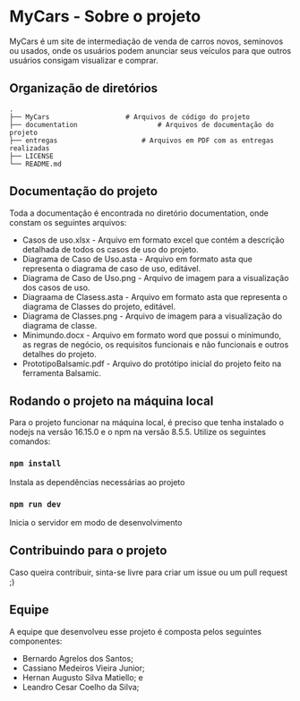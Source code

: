# MyCars - Sobre o projeto
MyCars é um site de intermediação de venda de carros novos, seminovos ou usados, onde os usuários podem anunciar seus veículos para que outros usuários consigam visualizar e comprar.

## Organização de diretórios


    .
    ├── MyCars                   # Arquivos de código do projeto
    ├── documentation                    # Arquivos de documentação do projeto
    ├── entregas                     # Arquivos em PDF com as entregas realizadas
    ├── LICENSE
    └── README.md


## Documentação do projeto
Toda a documentação é encontrada no diretório documentation, onde constam os seguintes arquivos:
- Casos de uso.xlsx - Arquivo em formato excel que contém a descrição detalhada de todos os casos de uso do projeto.
- Diagrama de Caso de Uso.asta - Arquivo em formato asta que representa o diagrama de caso de uso, editável.
- Diagrama de Caso de Uso.png - Arquivo de imagem para a visualização dos casos de uso.
- Diagraama de Clasess.asta - Arquivo em formato asta que representa o diagrama de Classes do projeto, editável.
- Diagrama de Classes.png - Arquivo de imagem para a visualização do diagrama de classe.
- Minimundo.docx - Arquivo em formato word que possui o minimundo, as regras de negócio, os requisitos funcionais e não funcionais e outros detalhes do projeto.
- PrototipoBalsamic.pdf - Arquivo do protótipo inicial do projeto feito na ferramenta Balsamic.

## Rodando o projeto na máquina local
Para o projeto funcionar na máquina local, é preciso que tenha instalado o nodejs na versão 16.15.0 e o npm na versão 8.5.5.
Utilize os seguintes comandos:

### `npm install`
Instala as dependências necessárias ao projeto

### `npm run dev`
Inicia o servidor em modo de desenvolvimento

## Contribuindo para o projeto
Caso queira contribuir, sinta-se livre para criar um issue ou um pull request ;)

## Equipe
A equipe que desenvolveu esse projeto é composta pelos seguintes componentes:
- Bernardo Agrelos dos Santos;
- Cassiano Medeiros Vieira Junior;
- Hernan Augusto Silva Matiello; e
- Leandro Cesar Coelho da Silva;
